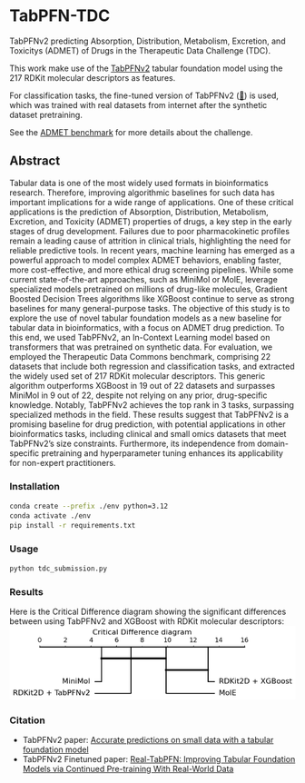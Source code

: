 # TabPFN-TDC
TabPFNv2 predicting Absorption, Distribution, Metabolism, Excretion, and Toxicitys (ADMET) of Drugs in the Therapeutic Data Challenge (TDC).  

This work make use of the [TabPFNv2](https://www.nature.com/articles/s41586-024-08328-6) tabular foundation model using the 217 RDKit molecular descriptors as features.

For classification tasks, the fine-tuned version of TabPFNv2 ([📝](https://arxiv.org/abs/2507.03971)) is used, which was trained with real datasets from internet after the synthetic dataset pretraining.

See the [ADMET benchmark](https://tdcommons.ai/benchmark/admet_group/overview/) for more details about the challenge.


## Abstract

Tabular data is one of the most widely used formats in bioinformatics research. Therefore, improving algorithmic baselines for such data has important implications for a wide range of applications. One of these critical applications is the prediction of Absorption, Distribution, Metabolism, Excretion, and Toxicity (ADMET) properties of drugs, a key step in the early stages of drug development. Failures due to poor pharmacokinetic profiles remain a leading cause of attrition in clinical trials, highlighting the need for reliable predictive tools. In recent years, machine learning has emerged as a powerful approach to model complex ADMET behaviors, enabling faster, more cost-effective, and more ethical drug screening pipelines. While some current state-of-the-art approaches, such as MiniMol or MolE, leverage specialized models pretrained on millions of drug-like molecules, Gradient Boosted Decision Trees algorithms like XGBoost continue to serve as strong baselines for many general-purpose tasks.
The objective of this study is to explore the use of novel tabular foundation models as a new baseline for tabular data in bioinformatics, with a focus on ADMET drug prediction. To this end, we used TabPFNv2, an In-Context Learning model based on transformers that was pretrained on synthetic data. For evaluation, we employed the Therapeutic Data Commons benchmark, comprising 22 datasets that include both regression and classification tasks, and extracted the widely used set of 217 RDKit molecular descriptors.
This generic algorithm outperforms XGBoost in 19 out of 22 datasets and surpasses MiniMol in 9 out of 22, despite not relying on any prior, drug-specific knowledge. Notably, TabPFNv2 achieves the top rank in 3 tasks, surpassing specialized methods in the field. These results suggest that TabPFNv2 is a promising baseline for drug prediction, with potential applications in other bioinformatics tasks, including clinical and small omics datasets that meet TabPFNv2’s size constraints. Furthermore, its independence from domain-specific pretraining and hyperparameter tuning enhances its applicability for non-expert practitioners.

### Installation
```bash
conda create --prefix ./env python=3.12
conda activate ./env
pip install -r requirements.txt
```

### Usage
```bash
python tdc_submission.py
```

### Results
Here is the Critical Difference diagram showing the significant differences between using TabPFNv2 and XGBoost with RDKit molecular descriptors:
![CD Diagram](results/critical_difference_diagram.png)



### Citation
- TabPFNv2 paper: [Accurate predictions on small data with a tabular foundation model](https://www.nature.com/articles/s41586-024-08328-6) 
- TabPFNv2 Finetuned paper: [Real-TabPFN: Improving Tabular Foundation Models via Continued Pre-training With Real-World Data](https://arxiv.org/abs/2507.03971)